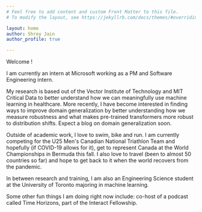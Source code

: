 ```yaml
---
# Feel free to add content and custom Front Matter to this file.
# To modify the layout, see https://jekyllrb.com/docs/themes/#overriding-theme-defaults

layout: home
author: Shrey Jain
author_profile: true

---
```


Welcome !

I am currently an intern at Microsoft working as a PM and Software Engineering intern.

My research is based out of the Vector Institute of Technology and MIT Critical Data to better understand how we can meaningfully use machine learning in healthcare. More recently, I have become interested in finding ways to improve domain generalization by better understanding how we measure robustness and what makes pre-trained transformers more robust to distribution shifts. Expect a blog on domain generalization soon.

Outside of academic work, I love to swim, bike and run. I am currently competing for the U25 Men's Canadian National Triathlon Team and hopefully (if COVID-19 allows for it), get to represent Canada at the World Championships in Bermuda this fall. I also love to travel (been to almost 50 countries so far) and hope to get back to it when the world recovers from the pandemic.

In between research and training, I am also an Engineering Science student at the University of Toronto majoring in machine learning.

Some other fun things I am doing right now include: co-host of a podcast called Time Horizons, part of the Interact Fellowship.

